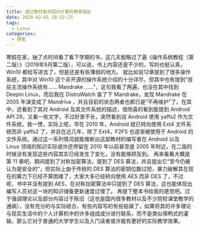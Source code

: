 ```yaml
---
title: 透过教材推测国内计算机教育弱处
date: 2020-02-01 18:52:23
tags: 
  - Linux
categories:
  - 随笔
---
```

  寒假在家，抽了点时间看了看下学期的书，这几天粗略过了遍《操作系统教程（第二版）》（2019年9月第二版），可以说，书上内容还是不少的，写的也挺认真，Win10 都给写进去了，但是还是有些薄弱的地方。<!-- more -->
  就比如说12章提到了很多操作系统，其中对 Win10 这个非开源的操作系统介绍的十分详尽，但其中也有提到“目前主流操作系统有…… Mandrake ……”，这句我看了两遍，也没在其中找到 Deepin Linux，而后我在 DistroWatch 查了下 Mandrake，发现 Mandrake 在 2005 年演变成了 Mandriva ，并且目前的状态两者也都已是“不再维护”了。在其中，还看到了其对 Android 及其文件系统的描述，很欣喜的看到能提到 Android API 29，又看一些文字，不过好景不长，突然看到说 Android 使用 yaffs2 作为文件系统，我一愣，实际上呢，早在 2010 年，Android 就已转向使用 Ext4 文件系统而非 yaffs2 了，并且在近几年，除了 Ext4，F2FS 也逐渐被使用于 Android 的文件系统。通过这一系列情况就能推断出这部教材的编写者在 Android 以及 Linux 领域的知识实际或许还停留在 2010 年以前甚至是 2005 年附近，在二版的时候没有发现这些内容其实已经发生了变化，没有能够顾及到。
  再来看看大概是第 11 章吧，期间提到了对称加密算法，提到了 DES 算法，并且提出它“至今仍被认为是安全的”，但实际上由于传统的 DES 算法的密钥位数过短，暴力破解其在现在的算力下已经不算困难了，大家大多已经转向使用 AES 而非 DES 了，不过呢，书中并没有提到 AES，在对称加密算法中只提到了 DES 算法，这也能体现出编写人员对这一块的知识储备更新速度过慢了。
  再提下整本书给我的感觉吧。过于强调理论以及部分内容过于陈旧（这也是国内很多教材以及不少院校课堂教学的通病），没有充分的与实际结合，有些内容写的有些枯燥了，如果将其的许多理论与现实生活中的个人计算机中的许多组成成分进行联系，而不是类似填鸭式的灌输，那么它对于普通的大学学生以及入门读者或许能有更好的实际教学效果。
